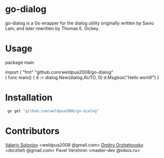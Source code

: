 go-dialog
=========

go-dialog is a Go wrapper for the dialog utility originally written by Savio Lam, and later rewritten by Thomas E. Dickey.

Usage
=========
package main

import (
	"fmt"
	"github.com/weldpua2008/go-dialog"	
)
func main() {
   d := dialog.New(dialog.AUTO, 0)
   d.Msgbox("Hello world!")
}


Installation
=========
```bash
 go get "github.com/weldpua2008/go-dialog"
```

Contributors
=========
[Valeriy Soloviov](github.com/weldpua2008/) <weldpua2008 @gmail.com>
[Dmitry Orzhehovsky](github.com/dorzheh/) <dorzheh @gmail.com> 
Pavel Vershinin <master-dev @inbox.ru>
